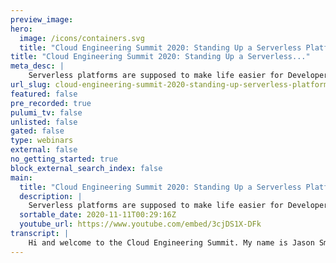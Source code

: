 ```yaml
---
preview_image:
hero:
  image: /icons/containers.svg
  title: "Cloud Engineering Summit 2020: Standing Up a Serverless Platform"
title: "Cloud Engineering Summit 2020: Standing Up a Serverless..."
meta_desc: |
    Serverless platforms are supposed to make life easier for Developers and by integrating Pulumi, we can help simplify the life for Operators too.
url_slug: cloud-engineering-summit-2020-standing-up-serverless-platform
featured: false
pre_recorded: true
pulumi_tv: false
unlisted: false
gated: false
type: webinars
external: false
no_getting_started: true
block_external_search_index: false
main:
  title: "Cloud Engineering Summit 2020: Standing Up a Serverless Platform"
  description: |
    Serverless platforms are supposed to make life easier for Developers and by integrating Pulumi, we can help simplify the life for Operators too.  In this talk, you'll learn how to use Pulumi with Google Cloud (GKE and Cloud Run) to deploy a serverless platform with dependencies easily.
  sortable_date: 2020-11-11T00:29:16Z
  youtube_url: https://www.youtube.com/embed/3cjDS1X-DFk
transcript: |
    Hi and welcome to the Cloud Engineering Summit. My name is Jason Smith, but you can call me Jay and I am actually an app modernization specialist at cloud today. We're gonna be talking about standing up a service platform and we're gonna be using Pulumi Ktis K native. A few other little tools I wanna start by talking a little bit about Kubernetes and I think everybody who works in the cloud today knows what it is. So we'll try to make this quick. Kubernetes is kind of the de facto platform for running containers. Don't believe me, look at all these people. This is an exact number might be a little dated but of the large Kubernetes ecosystem and this is actually just a really small one. CNCF actually released a new chart that is way larger than this, but for the sake of saving your eyes from a lot of color, we're gonna do the smaller one. But trust me, this is larger and of course, it makes sense that a lot of people want to use it because it abstracts away infrastructure. If we are trying to move to the cloud, it only makes sense that we try to make the infrastructure as easy as possible. We want to make sure it is easy for us to provision nodes, provision, networks, provision, all of that stuff that we need. In the old days, you had to have SSH access. Sebastian's server script after script, after script, I was in the data center world years ago and we relied heavily on pearl scripts and I'm sure I just gave a few people uh some horror flashbacks when I mentioned pearl scripts. But you know, with Kubernetes makes it so much easier. Why, what COTIS provides us with a declarative API that allows us to observe, compare and act, it allows us to see what's happening, compare what we want, what we expect to happen, act on it and reiterate and reiterate, reiterate. And of course, that API is extensible, we can write custom API types. We aren't stuck to a specific platform or specific uh set of rules or anything we are allowed to extend beyond that. If you've ever seen that ecosystem really that we talked about a lot of those people are people who have created custom resource definitions to extend the is capable of doing and offer you services that you never thought of before. It's so easy. Anybody can do it. But it was always a catch really isn't for developers, at least not out of the box. It's not the right abstraction for the end developer experience. They, it's great if you want to build a platform, it makes it so much easier to build a platform, but it's not for building apps. If you don't believe me, let's take a look at this. So anybody here who's used Kubernetes will be able to tell you that if you want to deploy an application, these are all the steps you have to take and these are just the basic steps, there are additional steps there as well. You know, exposing the internet can also include setting up to standing up ambassador engine X, all of that fun stuff. What do developers actually care about writing code? That's their job, they just want to write code, that's what they're best at. Why not let them focus on what they're best at this brings us to serverless. You might have already been thinking that when I mentioned making things easier for developers, you might be saying, well, haven't we heard of this before? Isn't this called serverless technology? And I'd say you are absolutely right now, let's talk a little bit about serverless. Why is server so popular? Well, we see two models within the server list realm as you can see here. So from a programming standpoint, when, when we're talking about our developers, they love the idea that they're able to write service based applications with service based me usually means that they can also be decoupled and they are can also run in a stateless uh stateless environment uh in a stateless state, so to speak. Uh because of that, they don't have to hard code or, or imperatively code any kind of uh set up on that. And then of course, from an operational mo model, we don't want to have to handle a lot of ops to scale up as our application becomes popular as our customer base grows. But we also want to know that everything is being taken care of. We want to tell somebody else, hey, you manage the security, you make sure nobody hacks into the servers, you make sure the servers are up. Oh and on top of that, I only want to pay for my usage. I don't want to actually have to pay for idle workers. I mean, I mean, that, that makes perfect sense, you know, and that's kind of why a lot of people move to the cloud in the back in the day. If you wanted to have side resources just in case of a spike on say Black Friday or something, you would have to have servers on standby. But what happens if it's an off period? You know, those, those things are just gathering dust, maybe you can find some use for it. So the serverless philosophy is efficient developers and efficient operators. One way to think of it is we want to give people the ability to focus on what they are good at. We don't want developers to have to be operators. We don't necessarily want operators to have to be developers. Now, granted we're seeing a lot more operators function in developers. And of course, we see a lot of developers, function operators. You know, that's kind of where the whole full stack developer de ops that whole whole idea came from. But realistically, if we can have people focus on what matters to them and what they are best at, that's how we bring the best value to our projects. So while we're talking about developers, what do they care about? Philosophy and reproducibility, they don't not care a thing about the infrastructure. At the end of the day, they just want to know that their app works. Their app scales, their app does what it's supposed to do. That's it. If there is a load balancer issue, they don't wanna, they don't really care about it, at least in terms of their persona. Now, if somebody gives them that duty, then they care about it. But now that's taken away from their other work. So I've created kind of a serverless platform. Now, usually our serverless paradigm. If you will, usually it's build, deploy and consume. But thanks to my friends at Pulumi, I've actually learned that there are four steps stage, build, deploy and consume. So staging with Pulumi. Now, I'm sure you've heard a lot of talks about Pulumi, you're joined in this conference. So you've probably heard a little bit about it, but let's just take a little time back and talk about what we have here. So infrastructure management is now in is now orchestrated by definition files, not hardware tooling. So this brings us to Infra infrastructure as code. I'm sure you've all heard every tool that exists out there. Uh whether it be terraform cloud formation. Chef Puppet, the list goes on and on and on and on and it's great because when the cloud became a thing, it made it so much easier just to deploy my application while also standing up the environment with just code rather than physically putting servers somewhere, running some startup script. That's, you know, we all used to do that back in the day. Infrastructure of code does not necessarily come without its own burden though we often see custom language types. So we, you know whether it be called uh uh the different types of DS LHHCL languages, a lot of them are tend to be bespoke. So they will be very, very unique to a specific tool set or a specific platform. And you're finding yourself having to work around that. And maybe that maybe it doesn't work as well on all platforms. So you're using one tool for 11 tool for another. You're trying to find new ways, you have to manage state files. So the state files tend to be saved in a directory or in the cloud somewhere to let you know where you're uh application, where your infrastructure, what it looks like after the last push, configuration management becomes difficult, where do we save all of our files? Where do we save all of our, our recipes, our definitions, et cetera. This all becomes very difficult. And also all of this tends to exist outside of our base code. So we have like this entire different box just to stand up our application, then we can deploy code. And, you know, for the most part, it did make things easier and we just kind of worked around it. But that doesn't necessarily have to be the case anymore because you know, with Pulumi, I find that I don't have to write cookbooks. I don't have to write J Jason uh cookbooks or definition files. I don't have to use any kind of DS L for that matter. I can use the code that I use to write my regular application to deploy an uh serverless application on KTIS. Now, you might be saying, well, Kubernetes, that's not exactly serverless, bear with me and we'll talk about it a little longer. But from a developer standpoint, I can stand up code using or I can stand up my infrastructure using nothing but code regular code in my regular coding cycle. In my regular C IC pipeline, I can actually create a definition file in typescript in Python in go less copy and paste more productivity. It's just in my normal work flow. So as a developer who writes in Python or Ruby or whatever your language of choice is, this fits right into my normal workload. This doesn't feel like additional work, so to speak because I can write it into my normal loop or my normal work flow as I mentioned earlier and it can be put into C IC pipelines as part of that building status. Uh So let's talk a little bit about CS CD pipelines. So we're gonna jump into the build portion of the server list. Many of you may have heard of Tect, you may not have. It is an open source tool governed by the CD foundation. If you're not familiar with the CD foundation, it is something of a spinoff of the CNCF foundation. What they're trying to solve is a way to make cloud native declarative. What uh C I CD pipelines? So, Tect uses kubernetes native components. What does that mean? Well, it means that everything is ex is a co kubernetes api extendable. Everything is extended from the kubernetes API, everything's a knee's object. Every step is a kubernetes container or it runs on a pod. So everything is kubernetes, it can actually live in your cluster, which a lot of people actually like because if you're running a large cluster, say on Prem and you don't want your, you, you don't want to have to ping to the outside world in order to trigger your pipeline or whatever this is perfect. We also offer catalogs or Ecton offers catalogs. So for a lot of the tooling that you'd use, that is pretty common. So like pulling from github or pushing to get lab or, or standing up a Google Kubernetes cluster or a kind cluster or whatever, that might be very common actions, we can create a catalog that has reusable tasks and pipelines that you can just download plug in the specifics of your information or of your environment and run. And then it also integrates with other products that exist out there, such as Jenkins uh integrates with K native, which we'll talk about shortly. And even more. And as more people join the CD foundation, we're starting to see more and more companies adopt Teton. And really, I think it's going to become the gold standard of cloud native pipelines. And this kind of gives you a quick overview of what a pipeline is. Uh So you, you've probably seen something like this before. So you can create a trigger in tect to that. Whenever you push something to a specific branch or with a specific tag in your git repository, it will then trigger the pipeline. Each step, each pipeline creates or each pipeline has a variety of steps. So each little box here can be seen as a step. You can actually create some additional logic to tell it based on this criteria, execute this step. So as you can see the branching here as a step completes spins up another pod for the next step and the next step until things are done. So all in the cloud, you can actually automate using code the entire C I CD pipeline. Now, if we're taking a step back with Pulumi here or Pulumi, sorry, uh what we have is the opportunity to actually create a pipeline for code that builds clusters. That's actually pretty interesting when you think about it just like you would create a pipeline to create a service that does machine learning or anything like that. Now, we're gonna jump into K native. Now, what is K native? I don't like to say it's a serverless platform or a serverless framework because it's more like the components to build a serverless framework. We don't try to define specifically what a serverless framework is as much as we want to give you the ability to fulfill that serverless paradigm that I mentioned earlier of being developer focused and not focusing so much on the infra or the deploy process of your application building. So K native is an open source project. It was open source by Google back in 2018. But uh at Google next, uh it is 100% open source. We have a variety of companies involved in maintaining it, but of course, Google is 100% committed to it as well. So you have kind of this huge mind trust in building it. It creates a set of building blocks to can create your own fast or pass. So when I mentioned earlier, we're not trying to tell you uh in an opinionated way. Well, serverless is functions or serverless is pass. What we are saying is serverless abstracts kubernetes tasks from the user. How you want to stand that up is up to you. So it, it's an abstraction on top of kubernetes, it automates a lot of the kubernetes deployment. So if you wanna, if you wanna move it up to the higher level to where it acts as a function as a service with say open pass, you can do that if you want to do it lower level and make it more like a platform as a service based on containers. You can do that as well and it runs on containers at the end of the day, I do want to emphasize it is not a Google product. It is an open source product that Google open sourced and Google contributes to. It is not a Google product. You do not have to pay a license fee in order to download it. You can go to github right now, pull it down, use it and do whatever you want and it's open source, you can contribute, you can extend it, we encourage contributing. And of course, like I said, it's not a fast uh it, it's not functions, we're not talking about functions. You can build a function as a service framework on top of K native, but it's not functions in and of itself. So what can you do from a developer perspective, directly deploy code, it's not easy but it works great. So I try to avoid telling people we make anything easy because easy is kind of, you know, objective. It depends on who you are. You know, some people think just writing on the cli is easy. Whereas other people prefer the U I. What we do is we simplify the deployment process to where developers don't have to focus as much on that tedious task. The operators love it because it puts a level of distraction between the devs and Kubernetes. You know, if you're an operator, you have a lot of stuff to do already. You don't wanna have to on top of that, do deployment work, you wanna be able to focus on what you need to and let the developers focus on what they need to and enable them to do the deployment without hassle. Now, for your platform architects, they can define what their platform looks like because it's not super opinionated. It's not saying yes, you have to use functions. It's saying hey, we are abstracting Cober netti and you can build whatever you want on top of this abstraction. Now out of the box, I would describe it more closely as a pass. But we have seen people install other tooling on top of it to make it more fast related uh kind of removing a lot of the containerization if you will. So let's talk a little bit of what that stat looks like. So Kubernetes is the platform and that will, will build out later. The primitives that we offer are serving events and well, I put, build on there and it's a funny story. So build was originally one part of the K native components, but it became such a way that we, that the developers thought, hey, this is such a great product. It shouldn't be strictly for K native, it should be for anything cloud native C I CD. So build spun out became Ecton. And since about version 0.8 it's been deprecated from the K native stack. I usually like to reference it just in case somebody's diving into old documentation again, this is a 2018 summer product. So there's a most documentation is relatively recent. Uh So you know, kind of given that context and on top of that, as you can see, you can install a bunch of different products. So Google, we actually have cloud run, which is a managed version of K native serving. But you can see there are a lot of other tools that are built on top of these K native primitives. Let's talk a little bit about the component. So K native serving, what makes this easier? Well, K native serving is what actually handles the deployments. When you deploy a new version, it automates that revision handling, it automates the traffic splitting and it automates the auto scaling. What does that mean? Well, it means it's seamless to scale up and down. It is seamless to build in uh to do the traffic between revisions if you want to do like Canary test A B whatever, uh it integrates directly with a service mesh. So out of the, I wouldn't say out of the box, but originally it supported Justice Steel, but now it's in supporting contour and glue and ambassador and a few others depending on what your needs are. And it's easy to reason about it. And again, it is extensible because it's built on top of Kubernetes, Cuber Netti is object. So if you want to use your own auto scale or if you want to use your own monitoring platform, you're absolutely allowed to do it. You're not boxed in and here's a quick look at what it might do. So you know where you see service might function here. That's what I've deployed. That's the application I've deployed in a container. The the configuration will then handle the revision. So the different version. So I push a version a day later, I push another version, it will then deploy the next one and then the route is what routes the traffic. So a quick look here is that Kubernetes does memory and CPU based scaling. So if we just talk about straight Kubernetes without K native K native, does it based on requests scale to zero cober needs can't do it. K native, your applications absolutely can scale to zero. And there is a way to set like one pod if you want to have warm uh startups instead of cold. Uh but it will scale to zero because the K native operator, the K native components, the the K native serving components. That is what's actually listening to traffic coming from the uh coming from outside world, inside world. And it is when it gets the traffic, it wakes up the the application saying, hey, we need to run this application X amount of pods and route the traffic there. So you're able to scale down to zero. If there's no traffic, the load, the load balancer much easier to set up. It's based on requests and you can do simple traffic splitting. And let's actually take a look at what Kubernetes looks like uh with K native. So anybody who's deployed a Kubernetes app has seen something like this. This is a simple Hello world app, but look at all that text. Is there any way to make this easier? And by the way, this is two files or you can just stack them in one. But with K native, I don't really need to set replicas because serving already does that for me, I don't really need to set these labels either because I don't really need all this. Like I only need these lines of the name and I need to call it a service I need to know what container I'm using, maybe set some limits. A lot of these lines aren't really necessary. So instead I can write this simple service K native service using the K native API. And as you can see that that exact file I can deploy that exact application with just these lines here. Same exact thing, cloud run for ants. I want to mention is a Google uh managed K native offering for Kubernetes. We also it is a cnet's offering. We have a fully managed version as well. Uh So we have one that's K native serving API compliant, but it's running on top of different things. So if you don't care about Kubernetes, if you just want pure serverless cloud run, fully manages for you, if you want to extend it and you want more freedom, cloud native or cloud run on ant is for you because it runs in a regular Cotti offering. Now, let's talk about eventing. What is eventing now, I would encourage you to go to serverless eventing dot com because I write a lot about it, but we'll touch upon it here a little bit. Anybody who's had to write an application that connected to code or connected uh to a Kafka bus or some kind of message queue out there knows that you have to imperatively to bind, to bind your code to. That won't, that doesn't make much sense in the world of micro services. Because the whole idea of micro services is that there are a bunch of decoupled service. We don't wanna have to declarative, bind them to anything specific or imperatively bind them. What if we could declarative, bind them? K native eventing kind of creates that abstraction between your application and whatever your messaging queue is to where instead of writing an application that connects directly to the queue, you just write an application that either handles egress or ingress can native eventing will then handle that traffic and tell it where to route what, what topic it's supposed to subscribe to how to authenticate with secure TLS mutual TLS. You can create your own pipelines, you can do view events, live streams and it connects to your existing system. So we're not saying you have to throw away everything you have today to use K native eventing. You can use whatever it is you use today. Uh We support a lot of things. Uh cof A Nats Pubs sub uh the list goes on and on. If you go to K native dot dev, you can see it all. So this kind of gives you a quick idea of what K native eventing looks like. Uh Obviously, it can change because it is an open source and kind of pre I don't wanna and it's pre I guess enterprise release if you will. So we have the two basic uh paradigms here. When it comes to delivery, we have simple delivery, something hits a source, let's say our, our topic and we just want it to go straight to the service. Like, not simple as that. You can set up a simple delivery for that. All that service has to do is be able to read a, uh, post request and it's good to go. So it doesn't have to directly connect to anything. Now, maybe you can have a more advanced topic and you want to give a little intelligence to it. You're actually able to create a channel which operates under the subscription model. So you create various subscriptions to the channel and based on the traffic that comes in or other parameters, it can route that message to a different service or a different channel as you can see. So you can do some really advanced routing too, which is great when you're scaling out and building larger apps. Why don't we jump into a demo and I'll show you how we can do this. So let's take a look at the demo. So I'm not gonna belabor this part because I'm sure you've seen plenty of Pulumi demos uh today. But I did want to point out some of the basics here. So we have some type script and what it's gonna do is it's gonna provision a cluster for us uh then, but we also have a few other features here. So we're gonna pull down K native. Uh What we have here is we have our ID OCR DS. So is do, is a requirement for K native uh or it was an original requirement, I should say. So we do support or K native does support other versions such as ambassador glue a variety of other types of service meshes, ingress controllers, et cetera. Uh But for the sake of this, we're gonna use this do since that was kind of the original. So we're gonna install that, We're gonna install some required steel components for K native. Then we're gonna go ahead and install the K native eventing and the K native serving components. Now, the beautiful thing is lately, K native team has actually created an operator. So you don't have to install the components individually in their Cr DS individually. You can just kind of install it as one thing. So we're gonna actually install that operator back in the day. You had to install it separately and honestly, sometimes I still do that. But um you know, I, I'm starting to get used to using the operator since it's new and easier to use uh some basic uh We also have some streaming. So we're gonna be installing a rims operator. If you're not familiar stri is an open source uh solution based on CNCF. It's essentially a way to run COF a easily on ACUs cluster, making it easier to do it without having to do a lot of zookeeper and whatnot provisions. Oh, so we set some TIS as well for roll binding, all that good stuff. We have this Teton thing. Now we're not gonna show the tech to today, but we do have the code. I do encourage people to go and play with it and figure out how the best way to get through that and run that. We also have a sample application. So this is gonna be the interesting part. So we have a simple application uh that pulls code from Alpha Vantage uh not code but uh you it pings the Alpha Vantage API. I really like using the Alpha bant api because one it's free and to or up to I think 500 requests a day. But also if you are a uh person building streaming software and you want to build a demo, I can't really think of a better example of streaming data than your financial data since that seems to change every second, almost every microsecond. Really? Uh So yeah, so we pull there some currency information. We're gonna just do some exchange rate of the Japanese yen to us dollar. So that's that part. We also have a producer. So this is what's actually going to act as our event source. The producer is going to send the data to the Kafka cluster. So basically our event source egresses to the pro the Kafka producer which then writes to Kafka. Now you might be asking yourself, well, you know, in this code, it doesn't actually say to connect to a specific service. What I have up here is a URL called K sync or a AAA variable called KY and K sync is essentially saying event sync. Now how does it know what the event sync is? That's a very good question. What we do here is we look at sync binding and a sync binding is an object that tells K native eventing. Hey, things coming from this subject. So this is gonna be our source. Things coming from currency source should go to a pro uh producers. So you know what I mentioned earlier, you just worry about egress ingress. That's exactly what we're doing right here. This is just sending a post request to whatever our SYNC URL is Casey. And then this just simply getting any post requests coming in simple as that. We also have some. Uh so talking about ST RMS, this is how easy it is to deploy a cluster on rims once you have the operator installed, uh this is also how we create. This is a service called a Kafka consumer. So if we have something writing to a topic, we need something to consume said topic. So this is what's gonna consume the topic. And you can see in the same idea it's um using a sync. So it's sending to an event viewer. We have an event viewer. If you actually want to see the code, we have the code right here. It simply just displays whatever comes to it through that post. Uh And also I want to point out one more thing. So we just create a topic on our cluster called Finance. Simple enough. All right. So let's see what we got here. All right. So I actually had these running a while ago, but let me go ahead and delete them so you can see it fresh. So we're gonna leave Kafka producer, I just create use because as you can see and what you'll see in the read me is that you're able to replace it with your project ID. So when pushing up the code, I just created a separate file called use and get ignored it. So in case you're curious, no, no data, we're gonna just delete these files really easily. All right, simple as that. So let's go ahead and send the producer first. Basically with the way sync binding works is the sync has to be set up before the source is set up. So essentially there has to be something catching the data before you send, you create the thing that's sending the data. So let's go ahead and do that. So our source is called currency source containers creating. So I wrote some code in to the currency source that's also going to output stuff. So that way we can see. OK. Well, this is the uh currency that's coming out. So let's do it this way. All right. And let's take a look here or I'm sorry, it's actually a producer. It's all right. If we see nothing in currency source, that means that it's working. All right. So here is our currency exchange rate. Now, ideally, what we're gonna do is we are going to set up our event viewer. Now, this is just a simple kind of proof of concept. If you will, uh, you know, if this is a real app, it might very well be something that is, you know, uh you know, uh displaying like a, a front end or something to that effect. Maybe you have a machine learning pod that is running uh data or you know, running some kind of process against the data that's coming in. There's various things that we can do here. See. Uh let me do user container. Oh, well, look at that in real time too because if we go back here to producer, we should probably see a new 1715. All right. Yeah. So it's pretty, pretty neat. So it takes, it's gonna take a second because I have a low level container. But as we can come up here into Gke and Google cloud console. So if you look through my example and uh we'll, we'll put it in the, in the notes where you can get my github and you can test around this and whatnot. We have a, a secret alpha vantage key that does API call. We're able to pull that code, we're able to run that, we're able to pretty much do everything that we need to do. And in real time, we're able to stream some uh financial application. Now, why is this important? If you actually look at what we have here, we have, we have stood up these clusters right here using nothing but code. And as you can see, this is just standard type script. This isn't a special uh type of language that we need to use to create a create a definition. This is standard code I can put into my standard pipeline. And on top of that, we have more code. And with this more code, we are able to actually write the application. All I needed to do to deploy it was create a simple Docker file. And then as you could see, all I did was using these YAML files was able to push the application as you could see very simple YAML file. All I have to do is give it a name kind of declare with the kind. And then also say where the image is hosted simple enough. Once that happens, you know, we have the eventing portion. As you can see here, I didn't as the developer. Now, this might be a little bit of a different example but uh from the consumer per per spark uh excuse me from the consumer perspective. But as an event source, there's very little actual connecting to anything here So my event viewer is just egress is just ingress the information as we can see here rather than connecting to anything specific. It is actually K native and the K native operators uh K native components that are connecting the KK native eventing. So from a developer perspective, I am able to from the ground up, build the entire application as code as true code, not a third party thing that it's hard to maintain uh some special language. It is all simple code that I use every single day. I was able to literally be a full stack developer. I built the infrastructure, I built my code, I deployed it. I didn't have to do a lot of configuration and it's all running on top of Kubernetes at the end of the day. This is as you can see here, this is a Kubernetes cluster at the end of the day. So this is all very, very just I would say the future of development of cloud native full stack development and it's all thanks to Pulumi and K native and Kubernetes. So it wasn't that easy. I was able to stage my environment, build my code, deploy it and use it all with a code layer. I didn't actually have to do much at all. From an infrastructure part portion, I was able to just use the languages I use on the daily. So that was standing up a serverless platform. I really hope you enjoy it I encourage you to tweet me. I am usually pretty responsive on Twitter. Uh So yeah, please message me. You can also check out my linkedin. Please also check out serverless eventing dot com and also check out what Google cloud has to offer and we uh we work with all the time. So I recommend giving us all the talk. Thank you and have a great day.
---
```

